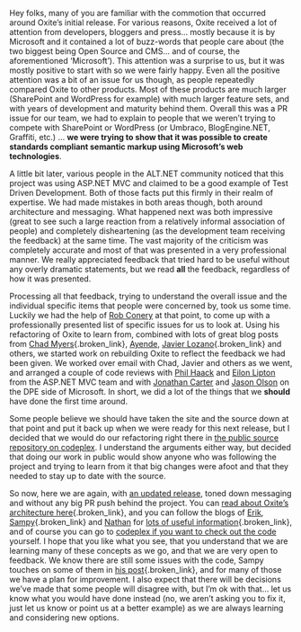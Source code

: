 Hey folks, many of you are familiar with the commotion that occurred around Oxite’s initial release. For various reasons, Oxite received a lot of attention from developers, bloggers and press… mostly because it is by Microsoft and it contained a lot of buzz-words that people care about (the two biggest being Open Source and CMS… and of course, the aforementioned ‘Microsoft’). This attention was a surprise to us, but it was mostly positive to start with so we were fairly happy. Even all the positive attention was a bit of an issue for us though, as people repeatedly compared Oxite to other products. Most of these products are much larger (SharePoint and WordPress for example) with much larger feature sets, and with years of development and maturity behind them. Overall this was a PR issue for our team, we had to explain to people that we weren’t trying to compete with SharePoint or WordPress (or Umbraco, BlogEngine.NET, Graffiti, etc.) … **we were trying to show that it was possible to create standards compliant semantic markup using Microsoft’s web technologies**.

A little bit later, various people in the ALT.NET community noticed that this project was using ASP.NET MVC and claimed to be a good example of Test Driven Development. Both of those facts put this firmly in their realm of expertise. We had made mistakes in both areas though, both around architecture and messaging. What happened next was both impressive (great to see such a large reaction from a relatively informal association of people) and completely disheartening (as the development team receiving the feedback) at the same time. The vast majority of the criticism was completely accurate and most of that was presented in a very professional manner. We really appreciated feedback that tried hard to be useful without any overly dramatic statements, but we read **all** the feedback, regardless of how it was presented.

Processing all that feedback, trying to understand the overall issue and the individual specific items that people were concerned by, took us some time. Luckily we had the help of [Rob Conery](http://blog.wekeroad.com/) at that point, to come up with a professionally presented list of specific issues for us to look at. Using his refactoring of Oxite to learn from, combined with lots of great blog posts from [Chad Myers](http://www.lostechies.com/blogs/chad_myers/default.aspx){.broken_link}, [Ayende](http://ayende.com), [Javier Lozano](http://blog.lozanotek.com/){.broken_link} and others, we started work on rebuilding Oxite to reflect the feedback we had been given. We worked over email with Chad, Javier and others as we went, and arranged a couple of code reviews with [Phil Haack](http://haacked.com/) and [Eilon Lipton](http://weblogs.asp.net/LeftSlipper/) from the ASP.NET MVC team and with [Jonathan Carter](http://www.lostintangent.com/) and [Jason Olson](http://managed-world.com/) on the DPE side of Microsoft. In short, we did a lot of the things that we **should** have done the first time around.

Some people believe we should have taken the site and the source down at that point and put it back up when we were ready for this next release, but I decided that we would do our refactoring right there in [the public source repository on codeplex](http://www.codeplex.com/oxite/SourceControl/ListDownloadableCommits.aspx). I understand the arguments either way, but decided that doing our work in public would show anyone who was following the project and trying to learn from it that big changes were afoot and that they needed to stay up to date with the source.

So now, here we are again, with [an updated release](http://www.duncanmackenzie.net/Blog/newly-updated-oxite-release-available), toned down messaging and without any big PR push behind the project. You can [read about Oxite’s architecture here](http://sampy.com/Blog/The-Oxite-Architecture-Good-Bad-and-Meh-Part-1){.broken_link}, and you can follow the blogs of [Erik](http://erikporter.com/), [Sampy](http://sampy.com/Blog){.broken_link} and [Nathan](http://nathan.heskew.com) for [lots of useful information](http://erikporter.com/Blog/Oxite20090215-Released){.broken_link}, and of course you can go to [codeplex if you want to check out the code](http://www.codeplex.com/oxite/SourceControl/ListDownloadableCommits.aspx) yourself. I hope that you like what you see, that you understand that we are learning many of these concepts as we go, and that we are very open to feedback. We know there are still some issues with the code, Sampy touches on some of them in [his post](http://sampy.com/Blog/The-Oxite-Architecture-Good-Bad-and-Meh-Part-1){.broken_link}, and for many of those we have a plan for improvement. I also expect that there will be decisions we’ve made that some people will disagree with, but I’m ok with that… let us know what you would have done instead (no, we aren’t asking you to fix it, just let us know or point us at a better example) as we are always learning and considering new options.